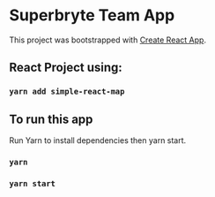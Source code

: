 # Superbryte Team App

This project was bootstrapped with [Create React App](https://github.com/facebook/create-react-app).

## React Project using:

### `yarn add simple-react-map`

## To run this app

Run Yarn to install dependencies then yarn start.

### `yarn`

### `yarn start`
